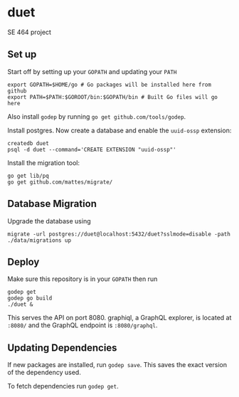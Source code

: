 # duet
SE 464 project

## Set up

Start off by setting up your `GOPATH` and updating your `PATH`

```
export GOPATH=$HOME/go # Go packages will be installed here from github
export PATH=$PATH:$GOROOT/bin:$GOPATH/bin # Built Go files will go here
```

Also install `godep` by running `go get github.com/tools/godep`.

Install postgres. Now create a database and enable the `uuid-ossp` extension:
```
createdb duet
psql -d duet --command='CREATE EXTENSION "uuid-ossp"'
```
Install the migration tool:
```
go get lib/pq
go get github.com/mattes/migrate/
```

## Database Migration
Upgrade the database using
```
migrate -url postgres://duet@localhost:5432/duet?sslmode=disable -path ./data/migrations up
```

## Deploy
Make sure this repository is in your `GOPATH` then run
```
godep get
godep go build
./duet &
```

This serves the API on port 8080. graphiql, a GraphQL explorer, is located at `:8080/` and the GraphQL endpoint
is `:8080/graphql`.

## Updating Dependencies
If new packages are installed, run `godep save`. This saves the exact version of the dependency used.

To fetch dependencies run `godep get`.
